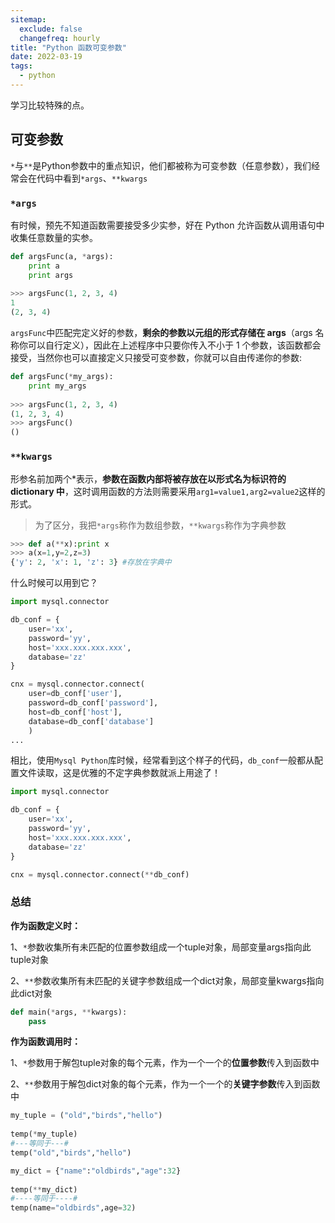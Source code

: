 ```yaml
---
sitemap:
  exclude: false
  changefreq: hourly
title: "Python 函数可变参数"
date: 2022-03-19
tags:
  - python
---
```


学习比较特殊的点。

## 可变参数

`*`与`**`是Python参数中的重点知识，他们都被称为可变参数（任意参数），我们经常会在代码中看到`*args`、`**kwargs`

### `*args`

有时候，预先不知道函数需要接受多少实参，好在 Python 允许函数从调用语句中收集任意数量的实参。

```py
def argsFunc(a, *args):
	print a
	print args
	
>>> argsFunc(1, 2, 3, 4)
1
(2, 3, 4)
```

`argsFunc`中匹配完定义好的参数，**剩余的参数以元组的形式存储在 args**（args 名称你可以自行定义），因此在上述程序中只要你传入不小于 1 个参数，该函数都会接受，当然你也可以直接定义只接受可变参数，你就可以自由传递你的参数:

```py
def argsFunc(*my_args):
	print my_args
	
>>> argsFunc(1, 2, 3, 4)
(1, 2, 3, 4)
>>> argsFunc()
()
```

### `**kwargs`

形参名前加两个*表示，**参数在函数内部将被存放在以形式名为标识符的 dictionary 中**，这时调用函数的方法则需要采用`arg1=value1,arg2=value2`这样的形式。

> 为了区分，我把`*args`称作为数组参数，`**kwargs`称作为字典参数

```py
>>> def a(**x):print x
>>> a(x=1,y=2,z=3)
{'y': 2, 'x': 1, 'z': 3} #存放在字典中
```

什么时候可以用到它？

```py
import mysql.connector  

db_conf = {
	user='xx',
	password='yy', 
	host='xxx.xxx.xxx.xxx',
	database='zz'
}

cnx = mysql.connector.connect(
	user=db_conf['user'],
	password=db_conf['password'], 
	host=db_conf['host'],
	database=db_conf['database']
	)
...
```

相比，使用`Mysql Python`库时候，经常看到这个样子的代码，`db_conf`一般都从配置文件读取，这是优雅的不定字典参数就派上用途了！

```python
import mysql.connector  

db_conf = {
	user='xx',
	password='yy', 
	host='xxx.xxx.xxx.xxx',
	database='zz'
}

cnx = mysql.connector.connect(**db_conf)
```

### 总结

**作为函数定义时：**

1、`*`参数收集所有未匹配的位置参数组成一个tuple对象，局部变量args指向此tuple对象

2、`**`参数收集所有未匹配的关键字参数组成一个dict对象，局部变量kwargs指向此dict对象

```py
def main(*args, **kwargs):
    pass
```

**作为函数调用时：**

1、`*`参数用于解包tuple对象的每个元素，作为一个一个的**位置参数**传入到函数中

2、`**`参数用于解包dict对象的每个元素，作为一个一个的**关键字参数**传入到函数中

```py
my_tuple = ("old","birds","hello")
 
temp(*my_tuple)
#---等同于---#
temp("old","birds","hello")
```

```py
my_dict = {"name":"oldbirds","age":32}
 
temp(**my_dict)
#----等同于----#
temp(name="oldbirds",age=32)
```
